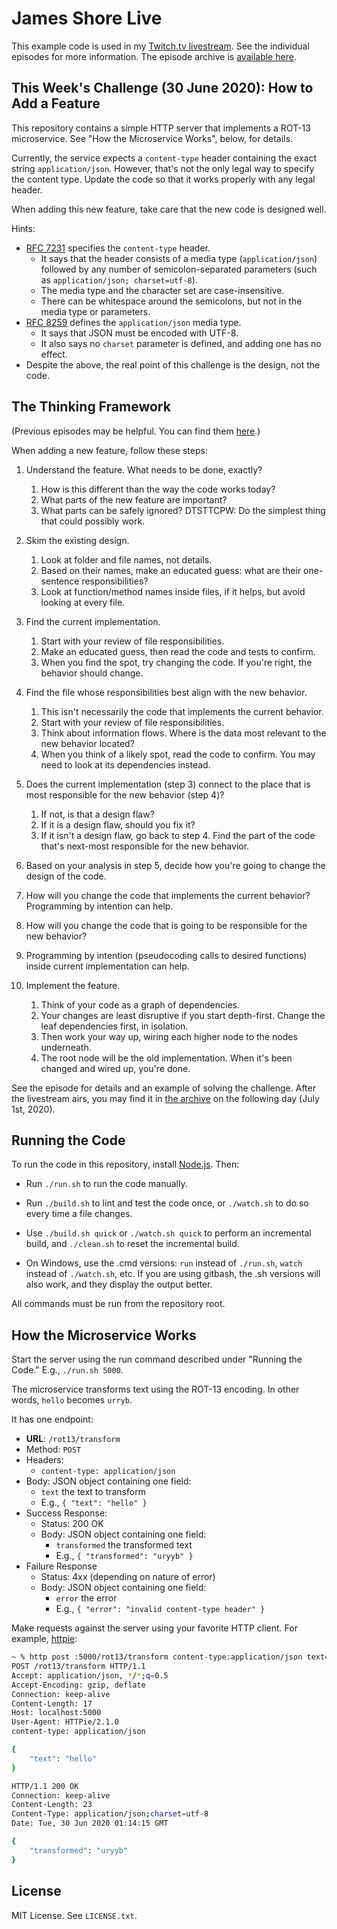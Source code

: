 James Shore Live
================

This example code is used in my [Twitch.tv livestream](https://www.twitch.tv/jamesshorelive). See the individual episodes for more information. The episode archive is [available here](https://www.jamesshore.com/Blog/Lunch-and-Learn/).


This Week's Challenge (30 June 2020): How to Add a Feature
---------------------

This repository contains a simple HTTP server that implements a ROT-13 microservice. See "How the Microservice Works", below, for details.

Currently, the service expects a `content-type` header containing the exact string `application/json`. However, that's not the only legal way to specify the content type. Update the code so that it works properly with any legal header.

When adding this new feature, take care that the new code is designed well.

Hints:
* [RFC 7231](https://tools.ietf.org/html/rfc7231) specifies the `content-type` header.
	* It says that the header consists of a media type (`application/json`) followed by any number of semicolon-separated parameters (such as `application/json; charset=utf-8`).
	* The media type and the character set are case-insensitive.
	* There can be whitespace around the semicolons, but not in the media type or parameters.
* [RFC 8259](https://tools.ietf.org/html/rfc8259) defines the `application/json` media type.
	* It says that JSON must be encoded with UTF-8.
	* It also says no `charset` parameter is defined, and adding one has no effect.
* Despite the above, the real point of this challenge is the design, not the code.


The Thinking Framework
----------------------

(Previous episodes may be helpful. You can find them [here](https://www.jamesshore.com/Blog/Lunch-and-Learn/).)

When adding a new feature, follow these steps:

1. Understand the feature. What needs to be done, exactly?
	1. How is this different than the way the code works today?
	2. What parts of the new feature are important?
	3. What parts can be safely ignored? DTSTTCPW: Do the simplest thing that could possibly work.

2. Skim the existing design.
	1. Look at folder and file names, not details.
	2. Based on their names, make an educated guess: what are their one-sentence responsibilities?
	3. Look at function/method names inside files, if it helps, but avoid looking at every file.

3. Find the current implementation.
	1. Start with your review of file responsibilities.
	2. Make an educated guess, then read the code and tests to confirm.
	3. When you find the spot, try changing the code. If you're right, the behavior should change.

4. Find the file whose responsibilities best align with the new behavior.
	1. This isn't necessarily the code that implements the current behavior.
	2. Start with your review of file responsibilities.
	3. Think about information flows. Where is the data most relevant to the new behavior located?
	4. When you think of a likely spot, read the code to confirm. You may need to look at its dependencies instead.

5. Does the current implementation (step 3) connect to the place that is most responsible for the new behavior (step 4)?
	1. If not, is that a design flaw?
	2. If it is a design flaw, should you fix it?
	3. If it isn't a design flaw, go back to step 4. Find the part of the code that's next-most responsible for the new behavior.

6. Based on your analysis in step 5, decide how you're going to change the design of the code.
  1. How will you change the code that implements the current behavior? Programming by intention can help.
  2. How will you change the code that is going to be responsible for the new behavior?
  3. Programming by intention (pseudocoding calls to desired functions) inside current implementation can help.

7. Implement the feature.
	1. Think of your code as a graph of dependencies.
	2. Your changes are least disruptive if you start depth-first. Change the leaf dependencies first, in isolation.
	3. Then work your way up, wiring each higher node to the nodes underneath.
	4. The root node will be the old implementation. When it's been changed and wired up, you're done.

See the episode for details and an example of solving the challenge. After the livestream airs, you may find it in [the archive](https://www.jamesshore.com/Blog/Lunch-and-Learn/) on the following day (July 1st, 2020).


Running the Code
----------------

To run the code in this repository, install [Node.js](http://nodejs.org). Then:

* Run `./run.sh` to run the code manually.

* Run `./build.sh` to lint and test the code once, or `./watch.sh` to do so every time a file changes.

* Use `./build.sh quick` or `./watch.sh quick` to perform an incremental build, and `./clean.sh` to reset the incremental build.

* On Windows, use the .cmd versions: `run` instead of `./run.sh`, `watch` instead of `./watch.sh`, etc. If you are using gitbash, the .sh versions will also work, and they display the output better.

All commands must be run from the repository root.


How the Microservice Works
--------------------------

Start the server using the run command described under "Running the Code." E.g., `./run.sh 5000`.

The microservice transforms text using the ROT-13 encoding. In other words, `hello` becomes `urryb`.

It has one endpoint:

* **URL**: `/rot13/transform`
* Method: `POST`
* Headers:
	* `content-type: application/json`
* Body: JSON object containing one field:
  * `text` the text to transform
  * E.g., `{ "text": "hello" }`
* Success Response:
	* Status: 200 OK
	* Body: JSON object containing one field:
		* `transformed` the transformed text
		* E.g., `{ "transformed": "uryyb" }`
* Failure Response
	* Status: 4xx (depending on nature of error)
	* Body: JSON object containing one field:
		* `error` the error
		* E.g., `{ "error": "invalid content-type header" }`

Make requests against the server using your favorite HTTP client. For example, [httpie](https://httpie.org/):

```sh
~ % http post :5000/rot13/transform content-type:application/json text=hello -v
POST /rot13/transform HTTP/1.1
Accept: application/json, */*;q=0.5
Accept-Encoding: gzip, deflate
Connection: keep-alive
Content-Length: 17
Host: localhost:5000
User-Agent: HTTPie/2.1.0
content-type: application/json

{
    "text": "hello"
}

HTTP/1.1 200 OK
Connection: keep-alive
Content-Length: 23
Content-Type: application/json;charset=utf-8
Date: Tue, 30 Jun 2020 01:14:15 GMT

{
    "transformed": "uryyb"
}
```


License
-------

MIT License. See `LICENSE.txt`.